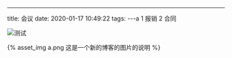 ---
title: 会议
date: 2020-01-17 10:49:22
tags:
---a
1 报销
2 合同

![测试](a.png)

{% asset_img a.png 这是一个新的博客的图片的说明 %}
